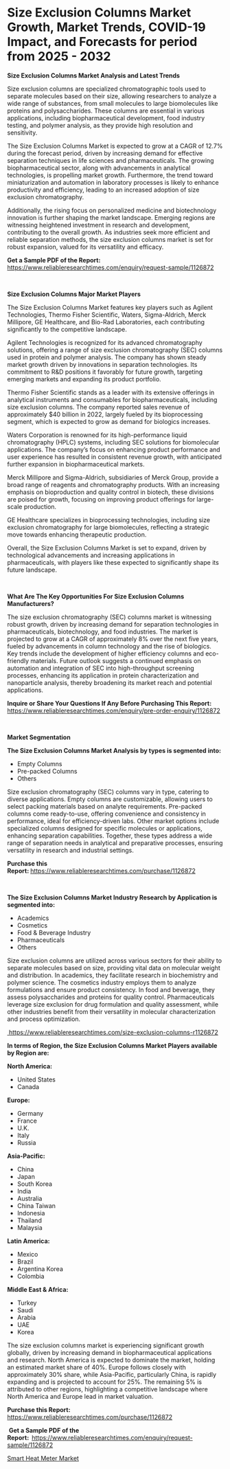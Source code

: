 <p><h1>Size Exclusion Columns Market Growth, Market Trends, COVID-19 Impact, and Forecasts for period from 2025 - 2032</h1></p><p><strong>Size Exclusion Columns Market Analysis and Latest Trends</strong></p>
<p><p>Size exclusion columns are specialized chromatographic tools used to separate molecules based on their size, allowing researchers to analyze a wide range of substances, from small molecules to large biomolecules like proteins and polysaccharides. These columns are essential in various applications, including biopharmaceutical development, food industry testing, and polymer analysis, as they provide high resolution and sensitivity.</p><p>The Size Exclusion Columns Market is expected to grow at a CAGR of 12.7% during the forecast period, driven by increasing demand for effective separation techniques in life sciences and pharmaceuticals. The growing biopharmaceutical sector, along with advancements in analytical technologies, is propelling market growth. Furthermore, the trend toward miniaturization and automation in laboratory processes is likely to enhance productivity and efficiency, leading to an increased adoption of size exclusion chromatography.</p><p>Additionally, the rising focus on personalized medicine and biotechnology innovation is further shaping the market landscape. Emerging regions are witnessing heightened investment in research and development, contributing to the overall growth. As industries seek more efficient and reliable separation methods, the size exclusion columns market is set for robust expansion, valued for its versatility and efficacy.</p></p>
<p><strong>Get a Sample PDF of the Report:&nbsp;</strong> <a href="https://www.reliableresearchtimes.com/enquiry/request-sample/1126872?utm_campaign=2123&utm_medium=2&utm_source=Github&utm_content=ia&utm_term=18022025&utm_id=size-exclusion-columns">https://www.reliableresearchtimes.com/enquiry/request-sample/1126872</a></p>
<p>&nbsp;</p>
<p><strong>Size Exclusion Columns Major Market Players</strong></p>
<p><p>The Size Exclusion Columns Market features key players such as Agilent Technologies, Thermo Fisher Scientific, Waters, Sigma-Aldrich, Merck Millipore, GE Healthcare, and Bio-Rad Laboratories, each contributing significantly to the competitive landscape.</p><p>Agilent Technologies is recognized for its advanced chromatography solutions, offering a range of size exclusion chromatography (SEC) columns used in protein and polymer analysis. The company has shown steady market growth driven by innovations in separation technologies. Its commitment to R&D positions it favorably for future growth, targeting emerging markets and expanding its product portfolio.</p><p>Thermo Fisher Scientific stands as a leader with its extensive offerings in analytical instruments and consumables for biopharmaceuticals, including size exclusion columns. The company reported sales revenue of approximately $40 billion in 2022, largely fueled by its bioprocessing segment, which is expected to grow as demand for biologics increases.</p><p>Waters Corporation is renowned for its high-performance liquid chromatography (HPLC) systems, including SEC solutions for biomolecular applications. The company’s focus on enhancing product performance and user experience has resulted in consistent revenue growth, with anticipated further expansion in biopharmaceutical markets.</p><p>Merck Millipore and Sigma-Aldrich, subsidiaries of Merck Group, provide a broad range of reagents and chromatography products. With an increasing emphasis on bioproduction and quality control in biotech, these divisions are poised for growth, focusing on improving product offerings for large-scale production.</p><p>GE Healthcare specializes in bioprocessing technologies, including size exclusion chromatography for large biomolecules, reflecting a strategic move towards enhancing therapeutic production. </p><p>Overall, the Size Exclusion Columns Market is set to expand, driven by technological advancements and increasing applications in pharmaceuticals, with players like these expected to significantly shape its future landscape.</p></p>
<p>&nbsp;</p>
<p><strong>What Are The Key Opportunities For Size Exclusion Columns Manufacturers?</strong></p>
<p><p>The size exclusion chromatography (SEC) columns market is witnessing robust growth, driven by increasing demand for separation technologies in pharmaceuticals, biotechnology, and food industries. The market is projected to grow at a CAGR of approximately 8% over the next five years, fueled by advancements in column technology and the rise of biologics. Key trends include the development of higher efficiency columns and eco-friendly materials. Future outlook suggests a continued emphasis on automation and integration of SEC into high-throughput screening processes, enhancing its application in protein characterization and nanoparticle analysis, thereby broadening its market reach and potential applications.</p></p>
<p><strong>Inquire or Share Your Questions If Any Before Purchasing This Report:</strong> <a href="https://www.reliableresearchtimes.com/enquiry/pre-order-enquiry/1126872?utm_campaign=2123&utm_medium=2&utm_source=Github&utm_content=ia&utm_term=18022025&utm_id=size-exclusion-columns">https://www.reliableresearchtimes.com/enquiry/pre-order-enquiry/1126872</a></p>
<p>&nbsp;</p>
<p><strong>Market Segmentation</strong></p>
<p><strong>The Size Exclusion Columns Market Analysis by types is segmented into:</strong></p>
<p><ul><li>Empty Columns</li><li>Pre-packed Columns</li><li>Others</li></ul></p>
<p><p>Size exclusion chromatography (SEC) columns vary in type, catering to diverse applications. Empty columns are customizable, allowing users to select packing materials based on analyte requirements. Pre-packed columns come ready-to-use, offering convenience and consistency in performance, ideal for efficiency-driven labs. Other market options include specialized columns designed for specific molecules or applications, enhancing separation capabilities. Together, these types address a wide range of separation needs in analytical and preparative processes, ensuring versatility in research and industrial settings.</p></p>
<p><strong>Purchase this Report:&nbsp;</strong><a href="https://www.reliableresearchtimes.com/purchase/1126872?utm_campaign=2123&utm_medium=2&utm_source=Github&utm_content=ia&utm_term=18022025&utm_id=size-exclusion-columns">https://www.reliableresearchtimes.com/purchase/1126872</a></p>
<p>&nbsp;</p>
<p><strong>The Size Exclusion Columns Market Industry Research by Application is segmented into:</strong></p>
<p><ul><li>Academics</li><li>Cosmetics</li><li>Food & Beverage Industry</li><li>Pharmaceuticals</li><li>Others</li></ul></p>
<p><p>Size exclusion columns are utilized across various sectors for their ability to separate molecules based on size, providing vital data on molecular weight and distribution. In academics, they facilitate research in biochemistry and polymer science. The cosmetics industry employs them to analyze formulations and ensure product consistency. In food and beverage, they assess polysaccharides and proteins for quality control. Pharmaceuticals leverage size exclusion for drug formulation and quality assessment, while other industries benefit from their versatility in molecular characterization and process optimization.</p></p>
<p><a href="https://www.reliableresearchtimes.com/size-exclusion-columns-r1126872?utm_campaign=2123&utm_medium=2&utm_source=Github&utm_content=ia&utm_term=18022025&utm_id=size-exclusion-columns">&nbsp;https://www.reliableresearchtimes.com/size-exclusion-columns-r1126872</a></p>
<p><strong>In terms of Region, the Size Exclusion Columns Market Players available by Region are:</strong></p>
<p>
    <p> <strong> North America: </strong>
        <ul>
            <li>United States</li>
            <li>Canada</li>
        </ul>
        </p> 
    <p> <strong> Europe: </strong>
        <ul>
            <li>Germany</li>
            <li>France</li>
            <li>U.K.</li>
            <li>Italy</li>
            <li>Russia</li>
        </ul>
        </p> 
    <p> <strong> Asia-Pacific: </strong>
        <ul>
            <li>China</li>
            <li>Japan</li>
            <li>South Korea</li>
            <li>India</li>
            <li>Australia</li>
            <li>China Taiwan</li>
            <li>Indonesia</li>
            <li>Thailand</li>
            <li>Malaysia</li>
        </ul>
        </p> 
    <p> <strong> Latin America: </strong>
        <ul>
            <li>Mexico</li>
            <li>Brazil</li>
            <li>Argentina Korea</li>
            <li>Colombia</li>
        </ul>
        </p> 
    <p> <strong> Middle East & Africa: </strong>
        <ul>
            <li>Turkey</li>
            <li>Saudi</li>
            <li>Arabia</li>
            <li>UAE</li>
            <li>Korea</li>
        </ul>
    </p>
    </p>
<p><p>The size exclusion columns market is experiencing significant growth globally, driven by increasing demand in biopharmaceutical applications and research. North America is expected to dominate the market, holding an estimated market share of 40%. Europe follows closely with approximately 30% share, while Asia-Pacific, particularly China, is rapidly expanding and is projected to account for 25%. The remaining 5% is attributed to other regions, highlighting a competitive landscape where North America and Europe lead in market valuation.</p></p>
<p><strong>Purchase this Report: </strong><a href="https://www.reliableresearchtimes.com/purchase/1126872?utm_campaign=2123&utm_medium=2&utm_source=Github&utm_content=ia&utm_term=18022025&utm_id=size-exclusion-columns">https://www.reliableresearchtimes.com/purchase/1126872</a></p>
<p>&nbsp;<strong>Get a Sample PDF of the Report:&nbsp;&nbsp;</strong><a href="https://www.reliableresearchtimes.com/enquiry/request-sample/1126872?utm_campaign=2123&utm_medium=2&utm_source=Github&utm_content=ia&utm_term=18022025&utm_id=size-exclusion-columns">https://www.reliableresearchtimes.com/enquiry/request-sample/1126872</a></p>
<p><strong></strong></p>
<p><p><a href="https://github.com/mcfred89/Market-Research-Report-List-1/blob/main/smart-heat-meter-market.md?utm_campaign=2123&utm_medium=2&utm_source=Github&utm_content=ia&utm_term=18022025&utm_id=size-exclusion-columns">Smart Heat Meter Market</a></p></p>